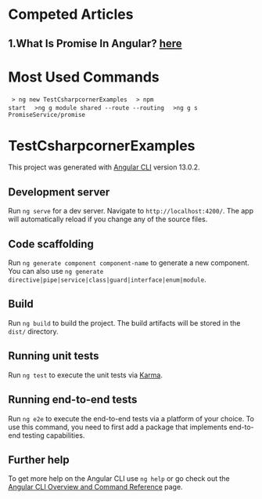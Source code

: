 # Competed Articles
## 1.What Is Promise In Angular? [here](https://www.c-sharpcorner.com/blogs/what-is-promise-in-angular)


# Most Used Commands 
<code> > ng new TestCsharpcornerExamples    </code>
<code> > npm start    </code>
<code> >ng g module shared --route --routing    </code>
<code> >ng g s PromiseService/promise    </code>


# TestCsharpcornerExamples

This project was generated with [Angular CLI](https://github.com/angular/angular-cli) version 13.0.2.

## Development server

Run `ng serve` for a dev server. Navigate to `http://localhost:4200/`. The app will automatically reload if you change any of the source files.

## Code scaffolding

Run `ng generate component component-name` to generate a new component. You can also use `ng generate directive|pipe|service|class|guard|interface|enum|module`.

## Build

Run `ng build` to build the project. The build artifacts will be stored in the `dist/` directory.

## Running unit tests

Run `ng test` to execute the unit tests via [Karma](https://karma-runner.github.io).

## Running end-to-end tests

Run `ng e2e` to execute the end-to-end tests via a platform of your choice. To use this command, you need to first add a package that implements end-to-end testing capabilities.

## Further help

To get more help on the Angular CLI use `ng help` or go check out the [Angular CLI Overview and Command Reference](https://angular.io/cli) page.
